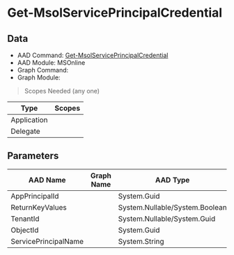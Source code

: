 # Get-MsolServicePrincipalCredential

> 

## Data

+ AAD Command: [Get-MsolServicePrincipalCredential](https://docs.microsoft.com/en-us/powershell/module/MSOnline/Get-MsolServicePrincipalCredential)
+ AAD Module: MSOnline
+ Graph Command: []()
+ Graph Module: 

> Scopes Needed (any one)

|Type|Scopes|
|---|---|
|Application||
|Delegate||

## Parameters

|AAD Name|Graph Name|AAD Type|Graph Type|Infos|
|---|---|---|---|---|
|AppPrincipalId||System.Guid|||
|ReturnKeyValues||System.Nullable/System.Boolean|||
|TenantId||System.Nullable/System.Guid|||
|ObjectId||System.Guid|||
|ServicePrincipalName||System.String|||

